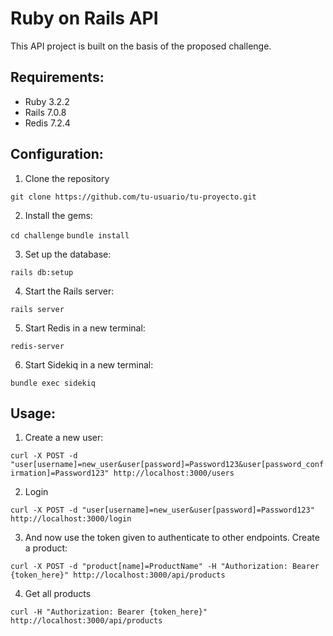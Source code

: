 # Ruby on Rails API

This API project is built on the basis of the proposed challenge.

## Requirements:

- Ruby 3.2.2
- Rails 7.0.8
- Redis 7.2.4

## Configuration:

1. Clone the repository

`git clone https://github.com/tu-usuario/tu-proyecto.git`

2. Install the gems:

`cd challenge`
`bundle install`

3. Set up the database:

`rails db:setup`

4. Start the Rails server:

`rails server`

5. Start Redis in a new terminal:
    
`redis-server`

6. Start Sidekiq in a new terminal:

`bundle exec sidekiq`

## Usage:

1. Create a new user:

`curl -X POST -d "user[username]=new_user&user[password]=Password123&user[password_confirmation]=Password123" http://localhost:3000/users`

2. Login

`curl -X POST -d "user[username]=new_user&user[password]=Password123" http://localhost:3000/login`

3. And now use the token given to authenticate to other endpoints. Create a product:

`curl -X POST -d "product[name]=ProductName" -H "Authorization: Bearer {token_here}" http://localhost:3000/api/products`

4. Get all products

`curl -H "Authorization: Bearer {token_here}" http://localhost:3000/api/products`
